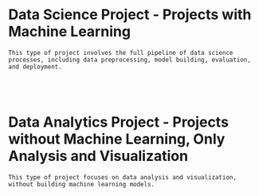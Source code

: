 # Data Science Project - Projects with Machine Learning
    This type of project involves the full pipeline of data science processes, including data preprocessing, model building, evaluation, and deployment.

<br />
<br />

# Data Analytics Project - Projects without Machine Learning, Only Analysis and Visualization
    This type of project focuses on data analysis and visualization, without building machine learning models. 

